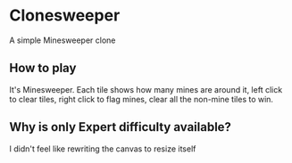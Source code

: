 # Clonesweeper
A simple Minesweeper clone

## How to play
It's Minesweeper. Each tile shows how many mines are around it, left click to clear tiles, right click to flag mines, clear all the non-mine tiles to win.

## Why is only Expert difficulty available?
I didn't feel like rewriting the canvas to resize itself
